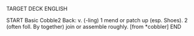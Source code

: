 TARGET DECK
ENGLISH

START
Basic
Cobble2
Back: v. (-ling) 1 mend or patch up (esp. Shoes). 2 (often foll. By together) join or assemble roughly. [from *cobbler]
END
